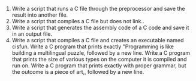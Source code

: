 1. Write a script that runs a C file through the preprocessor and save the result into another file.
2. Write a script that compiles a C file but does not link..
3. Write a script that generates the assembly code of a C code and save it in an output file.
4. Write a script that compiles a C file and creates an executable named cisfun.
Write a C program that prints exactly "Programming is like building a multilingual puzzle, followed by a new line.
Write a C program that prints the size of various types on the computer it is compiled and run on.
Write a C program that prints exactly with proper grammar, but the outcome is a piece of art,, followed by a new line.
